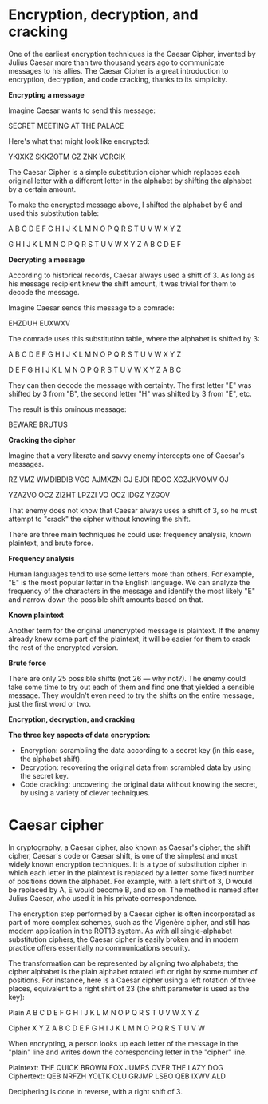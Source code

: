 # Encryption, decryption, and cracking

One of the earliest encryption techniques is the Caesar Cipher, invented by Julius Caesar more than two thousand years ago to communicate messages to his allies.
The Caesar Cipher is a great introduction to encryption, decryption, and code cracking, thanks to its simplicity.

**Encrypting a message**


Imagine Caesar wants to send this message:

SECRET MEETING AT THE PALACE

Here's what that might look like encrypted:

YKIXKZ SKKZOTM GZ ZNK VGRGIK


The Caesar Cipher is a simple substitution cipher which replaces each original letter with a different letter in the alphabet by shifting the alphabet by a certain amount.


To make the encrypted message above, I shifted the alphabet by 6 and used this substitution table:


A	B	C	D	E	F	G	H	I	J	K	L	M	N	O	P	Q	R	S	T	U	V	W	X	Y	Z


G	H	I	J	K	L	M	N	O	P	Q	R	S	T	U	V	W	X	Y	Z	A	B	C	D	E	F



**Decrypting a message**


According to historical records, Caesar always used a shift of 3. As long as his message recipient knew the shift amount, it was trivial for them to decode the message.


Imagine Caesar sends this message to a comrade:


EHZDUH EUXWXV


The comrade uses this substitution table, where the alphabet is shifted by 3:


A	B	C	D	E	F	G	H	I	J	K	L	M	N	O	P	Q	R	S	T	U	V	W	X	Y	Z


D	E	F	G	H	I	J	K	L	M	N	O	P	Q	R	S	T	U	V	W	X	Y	Z	A	B	C


They can then decode the message with certainty. The first letter "E" was shifted by 3 from "B", the second letter "H" was shifted by 3 from "E", etc.

 The result is this ominous message:


BEWARE BRUTUS



**Cracking the cipher**


Imagine that a very literate and savvy enemy intercepts one of Caesar's messages.


RZ VMZ WMDIBDIB VGG AJMXZN OJ EJDI RDOC XGZJKVOMV OJ

 YZAZVO OCZ ZIZHT LPZZI VO OCZ IDGZ YZGOV


That enemy does not know that Caesar always uses a shift of 3, so he must attempt to "crack" the cipher without knowing the shift.

There are three main techniques he could use: frequency analysis, known plaintext, and brute force.


**Frequency analysis**


Human languages tend to use some letters more than others. For example, "E" is the most popular letter in the English language. We can analyze the frequency of the characters in the message and identify the most likely "E" and narrow down the possible shift amounts based on that.


**Known plaintext**


Another term for the original unencrypted message is plaintext. If the enemy already knew some part of the plaintext, it will be easier for them to crack the rest of the encrypted version.



**Brute force**


There are only 25 possible shifts (not 26 — why not?). The enemy could take some time to try out each of them and find one that yielded a sensible message. They wouldn't even need to try the shifts on the entire message, just the first word or two.


**Encryption, decryption, and cracking**


**The three key aspects of data encryption:**


* Encryption: scrambling the data according to a secret key (in this case, the alphabet shift).
* Decryption: recovering the original data from scrambled data by using the secret key.
* Code cracking: uncovering the original data without knowing the secret, by using a variety of clever techniques.


# Caesar cipher


In cryptography, a Caesar cipher, also known as Caesar's cipher, the shift cipher, Caesar's code or Caesar shift, is one of the simplest and most widely known encryption techniques. It is a type of substitution cipher in which each letter in the plaintext is replaced by a letter some fixed number of positions down the alphabet. For example, with a left shift of 3, D would be replaced by A, E would become B, and so on. The method is named after Julius Caesar, who used it in his private correspondence.

The encryption step performed by a Caesar cipher is often incorporated as part of more complex schemes, such as the Vigenère cipher, and still has modern application in the ROT13 system. As with all single-alphabet substitution ciphers, the Caesar cipher is easily broken and in modern practice offers essentially no communications security.


The transformation can be represented by aligning two alphabets; the cipher alphabet is the plain alphabet rotated left or right by some number of positions. For instance, here is a Caesar cipher using a left rotation of three places, equivalent to a right shift of 23 (the shift parameter is used as the key):

Plain	A	B	C	D	E	F	G	H	I	J	K	L	M	N	O	P	Q	R	S	T	U	V	W	X	Y	Z


Cipher	X	Y	Z	A	B	C	D	E	F	G	H	I	J	K	L	M	N	O	P	Q	R	S	T	U	V	W


When encrypting, a person looks up each letter of the message in the "plain" line and writes down the corresponding letter in the "cipher" line.

Plaintext:  THE QUICK BROWN FOX JUMPS OVER THE LAZY DOG
Ciphertext: QEB NRFZH YOLTK CLU GRJMP LSBO QEB IXWV ALD


Deciphering is done in reverse, with a right shift of 3.